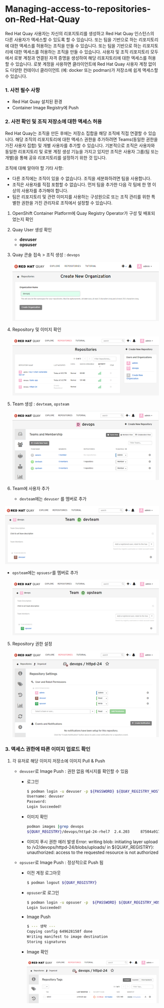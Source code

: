 # Managing-access-to-repositories-on-Red-Hat-Quay

Red Hat Quay 사용자는 자신의 리포지토리를 생성하고 Red Hat Quay 인스턴스의 다른 사용자가 액세스할 수 있도록 할 수 있습니다. 또는 팀을 기반으로 하는 리포지토리에 대한 액세스를 허용하는 조직을 만들 수 있습니다. 또는 팀을 기반으로 하는 리포지토리에 대한 엑세스를 허용하는 조직을 만들 수 있습니다. 사용자 및 조직 리포지토리 모두에서 로봇 계정과 연결된 자격 증명을 생성하여 해당 리포지토리에 대한 엑세스를 허용할 수 있습니다. 로봇 계정을 사용하면 클라이언트에 Red Hat Quay 사용자 계정 없이도 다양한 컨테이너 클라이언트 (예: docker 또는 podman)가 저장소에 쉽게 액세스할 수 있습니다.



### 1. 사전 필수 사항

- Red Hat Quay 설치된 환경
- Container Image Registry에 Push



### 2. 사전 확인 및 조직 저장소에 대한 액세스 허용

Red Hat Quay는 조직을 만든 후에는 저장소 집합을 해당 조직에 직접 연결할 수 있습니다. 해당 조직의 리포지토리에 대한 액세스 권한을 추가하려면 Teams(동일한 권한을 가진 사용자 집합) 및 개별 사용자를 추가할 수 있습니다. 기본적으로 조직은 사용자와 동일한 리포지토리 및 로봇 계정 생성 기능을 가지고 있지만 조직은 사용자 그룹(팀 또는 개별)을 통해 공유 리포지토리를 설정하기 위한 것 입니다.



조직에 대해 알아야 할 기타 사항:

- 다른 조직에는 조직이 있을 수 없습니다. 조직을 세분화하려면 팀을 사용합니다.
- 조직은 사용자를 직접 포함할 수 없습니다. 먼저 팀을 추가한 다음 각 팀에 한 명 이상의 사용자를 추가해야 합니다. 
- 팀은 리포지토리 및 관련 이미지를 사용하는 구성원으로 또는 조직 관리를 위한 특별한 권한을 가진 관리자로 조직에서 설정할 수 있습니다.



1. OpenShift Container Platform에 Quay Registry Operator가 구성 및 배포되었는지 확인

2. Quay User 생성 확인

   - **devuser**
   - **opsuser**

3. Quay 콘솔 접속 > 조직 생성 : `devops`

   ![01_devops_org](https://github.com/justone0127/Managing-access-to-repositories-on-Red-Hat-Quay/blob/main/images/01_devops_org.png)

2. Repository 및 이미지 확인

   ![02_repository_image](https://github.com/justone0127/Managing-access-to-repositories-on-Red-Hat-Quay/blob/main/images/02_repository_image.png)

3. Team 생성 : `devteam`, `opsteam` 

   ![03_team](https://github.com/justone0127/Managing-access-to-repositories-on-Red-Hat-Quay/blob/main/images/03_team.png)

4. Team에 사용자 추가
   - `devteam`에는 `devuser` 를 멤버로 추가
   
  ![04_devuser](https://github.com/justone0127/Managing-access-to-repositories-on-Red-Hat-Quay/blob/main/images/04_devuser.png)
   
   - `opsteam`에는 `opsuesr`를 멤버로 추가
   
     ![05_opsuser](https://github.com/justone0127/Managing-access-to-repositories-on-Red-Hat-Quay/blob/main/images/05_opsuser.png)
   
5. Repository 권한 설정

   ![06_repository_permission](https://github.com/justone0127/Managing-access-to-repositories-on-Red-Hat-Quay/blob/main/images/06_repository_permission.png)

### 3. 액세스 권한에 따른 이미지 업로드 확인

1. 각 유저로 해당 이미지 저장소에 이미지 Pull & Push

   - `devuser`로 Image Push : 권한 없음 메시지를 확인할 수 있음

     - 로그인

       ```bash
       $ podman login -u devuser -p ${PASSWORD} ${QUAY_REGISTRY_HOST} --tls-verify=false
       Username: devuser
       Password:
       Login Succeeded!
       ```

     - 이미지 확인

       ```bash
       podman images |grep devops
       ${QUAY_REGISTRY}/devops/httpd-24-rhel7  2.4.203     87504a9170d1  13 days ago  332 MB
       
       ```
   
     - 이미지 푸시
       권한 에러 발생
       Error: writing blob: initiating layer upload to /v2/devops/httpd-24/blobs/uploads/ in ${QUAY_REGISTRY}: unauthorized: access to the requested resource is not authorized
     
   - `opsuser`로 Image Push : 정상적으로 Push 됨
   
     - 이전 계정 로그아웃
   
       ```bash
       $ podman logout ${QUAY_REGISTRY}
       ```
   
     - `opsuser`로 로그인
   
       ```bash
       $ podman login -u opsuser -p  ${PASSWORD} ${QUAY_REGISTRY_HOST} --tls-verify=false
       Login Succeeded!
       ```
       
     - Image Push
     
       ```bash
       $ --- 생략 ---
       Copying config 649628158f done
       Writing manifest to image destination
       Storing signatures
       ```
       
     - Image 확인
   
       ![07_image_upload](https://github.com/justone0127/Managing-access-to-repositories-on-Red-Hat-Quay/blob/main/images/07_image_upload.png)
